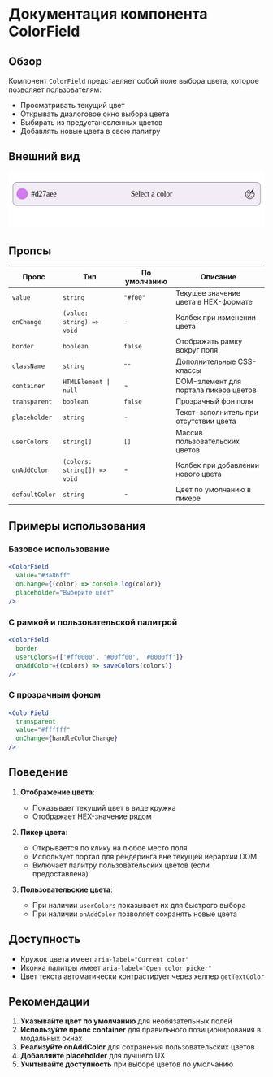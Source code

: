 # Документация компонента ColorField

## Обзор

Компонент `ColorField` представляет собой поле выбора цвета, которое позволяет пользователям:
- Просматривать текущий цвет
- Открывать диалоговое окно выбора цвета
- Выбирать из предустановленных цветов
- Добавлять новые цвета в свою палитру

## Внешний вид  

![ColorField](img/ColorField.png)

## Пропсы

| Пропс | Тип | По умолчанию | Описание |
|-------|-----|--------------|----------|
| `value` | `string` | `"#f00"` | Текущее значение цвета в HEX-формате |
| `onChange` | `(value: string) => void` | - | Колбек при изменении цвета |
| `border` | `boolean` | `false` | Отображать рамку вокруг поля |
| `className` | `string` | `""` | Дополнительные CSS-классы |
| `container` | `HTMLElement \| null` | - | DOM-элемент для портала пикера цветов |
| `transparent` | `boolean` | `false` | Прозрачный фон поля |
| `placeholder` | `string` | - | Текст-заполнитель при отсутствии цвета |
| `userColors` | `string[]` | `[]` | Массив пользовательских цветов |
| `onAddColor` | `(colors: string[]) => void` | - | Колбек при добавлении нового цвета |
| `defaultColor` | `string` | - | Цвет по умолчанию в пикере |

## Примеры использования

### Базовое использование

```jsx
<ColorField 
  value="#3a86ff" 
  onChange={(color) => console.log(color)} 
  placeholder="Выберите цвет"
/>
```

### С рамкой и пользовательской палитрой

```jsx
<ColorField
  border
  userColors={['#ff0000', '#00ff00', '#0000ff']}
  onAddColor={(colors) => saveColors(colors)}
/>
```

### С прозрачным фоном

```jsx
<ColorField
  transparent
  value="#ffffff"
  onChange={handleColorChange}
/>
```

## Поведение

1. **Отображение цвета**:
   - Показывает текущий цвет в виде кружка
   - Отображает HEX-значение рядом

2. **Пикер цвета**:
   - Открывается по клику на любое место поля
   - Использует портал для рендеринга вне текущей иерархии DOM
   - Включает палитру пользовательских цветов (если предоставлена)

3. **Пользовательские цвета**:
   - При наличии `userColors` показывает их для быстрого выбора
   - При наличии `onAddColor` позволяет сохранять новые цвета

## Доступность

- Кружок цвета имеет `aria-label="Current color"`
- Иконка палитры имеет `aria-label="Open color picker"`
- Цвет текста автоматически контрастирует через хелпер `getTextColor`

## Рекомендации

1. **Указывайте цвет по умолчанию** для необязательных полей
2. **Используйте пропс container** для правильного позиционирования в модальных окнах
3. **Реализуйте onAddColor** для сохранения пользовательских цветов
4. **Добавляйте placeholder** для лучшего UX
5. **Учитывайте доступность** при выборе цветов по умолчанию